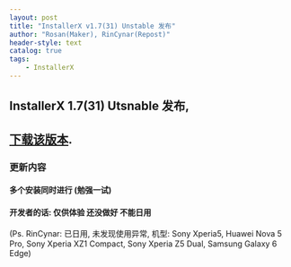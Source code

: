 ```yaml
---
layout: post
title: "InstallerX v1.7(31) Unstable 发布"
author: "Rosan(Maker), RinCynar(Repost)"
header-style: text
catalog: true
tags:
    - InstallerX
---
```


## InstallerX 1.7(31) Utsnable 发布,
## [下载该版本](/file/InstallerX_1.7(31)Unstable.apk).

### 更新内容

#### 多个安装同时进行 (勉强一试)

#### 开发者的话: 仅供体验 还没做好 不能日用
(Ps. RinCynar: 已日用, 未发现使用异常, 机型: Sony Xperia5, Huawei Nova 5 Pro, Sony Xperia XZ1 Compact, Sony Xperia Z5 Dual, Samsung Galaxy 6 Edge)